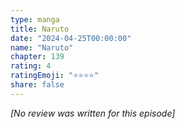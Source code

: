 ```yaml
---
type: manga
title: Naruto
date: "2024-04-25T00:00:00"
name: "Naruto"
chapter: 139
rating: 4
ratingEmoji: "⭐️⭐️⭐️⭐️"
share: false
---
```


_[No review was written for this episode]_
